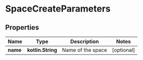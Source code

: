 
# SpaceCreateParameters

## Properties
Name | Type | Description | Notes
------------ | ------------- | ------------- | -------------
**name** | **kotlin.String** | Name of the space |  [optional]



